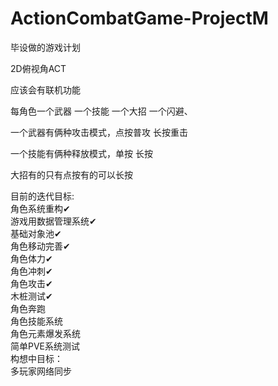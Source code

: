 # ActionCombatGame-ProjectM
毕设做的游戏计划  

2D俯视角ACT  

应该会有联机功能  

每角色一个武器 一个技能 一个大招 一个闪避、  

一个武器有俩种攻击模式，点按普攻 长按重击  

一个技能有俩种释放模式，单按 长按  

大招有的只有点按有的可以长按  

目前的迭代目标:  
    角色系统重构✔  
    游戏用数据管理系统✔  
    基础对象池✔  
    角色移动完善✔  
    角色体力✔  
    角色冲刺✔  
    角色攻击✔  
    木桩测试✔  
    角色奔跑  
    角色技能系统   
    角色元素爆发系统  
    简单PVE系统测试  
构想中目标：  
    多玩家网络同步  
    
    
    

